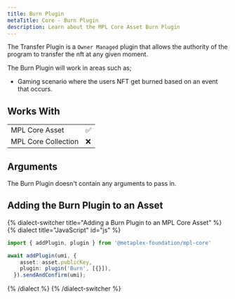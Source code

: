 ```yaml
---
title: Burn Plugin
metaTitle: Core - Burn Plugin
description: Learn about the MPL Core Asset Burn Plugin
---
```


The Transfer Plugin is a `Owner Managed` plugin that allows the authority of the program to transfer the nft at any given moment.

The Burn Plugin will work in areas such as; 

- Gaming scenario where the users NFT get burned based on an event that occurs.

## Works With

|                     |     |
| ------------------- | --- |
| MPL Core Asset      | ✅  |
| MPL Core Collection | ❌  |

## Arguments

The Burn Plugin doesn't contain any arguments to pass in.


## Adding the Burn Plugin to an Asset

{% dialect-switcher title="Adding a Burn Plugin to an MPL Core Asset" %}
{% dialect title="JavaScript" id="js" %}

```ts
import { addPlugin, plugin } from '@metaplex-foundation/mpl-core'

await addPlugin(umi, {
    asset: asset.publicKey,
    plugin: plugin('Burn', [{}]),
  }).sendAndConfirm(umi);
```

{% /dialect %}
{% /dialect-switcher %}